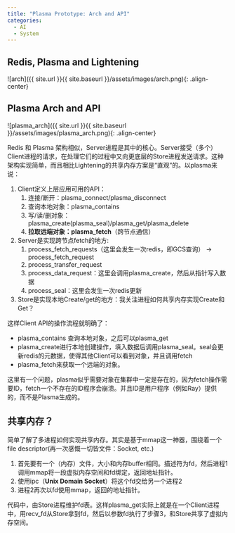 ```yaml
---
title: "Plasma Prototype: Arch and API"
categories:
  - AI
  - System
---
```


## Redis, Plasma and Lightening

![arch]({{ site.url }}{{ site.baseurl }}/assets/images/arch.png){: .align-center}

## Plasma Arch and API

![plasma_arch]({{ site.url }}{{ site.baseurl }}/assets/images/plasma_arch.png){: .align-center}

Redis 和 Plasma 架构相似，Server进程是其中的核心。Server接受（多个）Client进程的请求，在处理它们的过程中又向更底层的Store进程发送请求。这种架构实现简单，而且相比Lightening的共享内存方案是“直观”的。以plasma来说：

1. Client定义上层应用可用的API：
   1. 连接/断开：plasma_connect/plasma_disconnect
   2. 查询本地对象：plasma_contains
   3. 写/读/删对象：plasma_create(plasma_seal)/plasma_get/plasma_delete
   4. **拉取远端对象：plasma_fetch**（跨节点通信）
2. Server是实现跨节点fetch的地方:
   1. process_fetch_requests（这里会发生一次redis，即GCS查询） -> process_fetch_request 
   2. process_transfer_request
   3. process_data_request：这里会调用plasma_create，然后从指针写入数据
   4. process_seal：这里会发生一次redis更新
3. Store是实现本地Create/get的地方：我关注进程如何共享内存实现Create和Get？

这样Client API的操作流程就明确了：

* plasma_contains 查询本地对象，之后可以plasma_get
* plasma_create进行本地创建操作，填入数据后调用plasma_seal。seal会更新redis的元数据，使得其他Client可以看到对象，并且调用fetch
* plasma_fetch来获取一个远端的对象。

这里有一个问题，plasma似乎需要对象在集群中一定是存在的，因为fetch操作需要ID，fetch一个不存在的ID程序会崩溃。并且ID是用户程序（例如Ray）提供的，而不是Plasma生成的。

## 共享内存？

简单了解了多进程如何实现共享内存。其实是基于mmap这一神器，围绕着一个file descriptor(再一次感慨一切皆文件：Socket, etc.)

1. 首先要有一个（内存）文件，大小和内存buffer相同。描述符为fd，然后进程1调用mmap将一段虚拟内存空间和fd绑定，返回地址指针。
2. 使用ipc（**Unix Domain Socket**）将这个fd交给另一个进程2
3. 进程2再次以fd使用mmap，返回的地址指针。

代码中，由Store进程维护fd表。这样plasma_get实际上就是在一个Client进程中，用recv_fd从Store拿到fd，然后以参数fd执行了步骤3，和Store共享了虚拟内存空间。